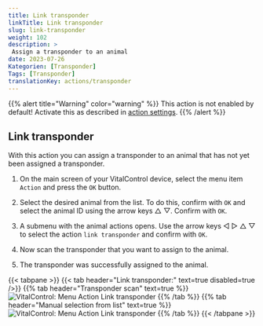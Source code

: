 ```yaml
---
title: Link transponder
linkTitle: Link transponder
slug: link-transponder
weight: 102
description: >
 Assign a transponder to an animal
date: 2023-07-26
Kategorien: [Transponder]
Tags: [Transponder]
translationKey: actions/transponder
---
```

{{% alert title="Warning" color="warning" %}}
This action is not enabled by default! Activate this as described in [action settings](../settings/).
{{% /alert %}}

## Link transponder

With this action you can assign a transponder to an animal that has not yet been assigned a transponder.

1. On the main screen of your VitalControl device, select the menu item `Action` and press the `OK` button.

2. Select the desired animal from the list. To do this, confirm with `OK` and select the animal ID using the arrow keys △ ▽. Confirm with `OK`.

3. A submenu with the animal actions opens. Use the arrow keys ◁ ▷ △ ▽ to select the action `link transponder` and confirm with `OK`.

4. Now scan the transponder that you want to assign to the animal.

5. The transponder was successfully assigned to the animal.

{{< tabpane >}}
{{< tab header="Link transponder:" text=true disabled=true />}}
{{% tab header="Transponder scan" text=true %}}
 ![VitalControl: Menu Action Link transponder](../images/linktransponder-scan.png "Link transponder")
{{% /tab %}}
{{% tab header="Manual selection from list" text=true %}}
 ![VitalControl: Menu Action Link transponder](../images/linktransponder.png "Link transponder")
{{% /tab %}}
{{< /tabpane >}}
